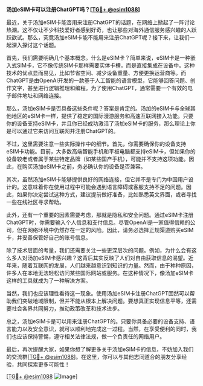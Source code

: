 **汤加eSIM卡可以注册ChatGPT吗？[[TG💪+ @esim1088](https://t.me/s/esim1088)]**

最近，关于汤加eSIM卡能否用来注册ChatGPT的话题，在网络上掀起了一阵讨论热潮。这不仅让不少科技爱好者感到好奇，也让那些对海外通信服务感兴趣的人跃跃欲试。那么，究竟汤加eSIM卡能不能用来注册ChatGPT呢？接下来，让我们一起深入探讨这个话题。

首先，我们需要明确几个基本概念。什么是eSIM卡？简单来说，eSIM卡是一种嵌入式SIM卡，它不像传统SIM卡那样需要实体卡槽，而是直接集成在设备中。这种技术的优点显而易见，比如节省空间、减少设备重量、方便更换运营商等。而ChatGPT是由OpenAI开发的一款基于人工智能的语言模型，它能够回答问题、创作文字，甚至进行逻辑推理和编程。为了使用ChatGPT，通常需要一个有效的电子邮件地址和网络连接。

那么，汤加eSIM卡是否具备这些条件呢？答案是肯定的。汤加的eSIM卡与全球其他地区的eSIM卡一样，提供了稳定的国际漫游服务和高速互联网接入功能。只要你的设备支持eSIM卡，并且你已经成功激活了汤加eSIM卡的服务，那么理论上你是可以通过它来访问互联网并注册ChatGPT的。

不过，这里需要注意一些实际操作中的细节。首先，你需要确保你的设备支持eSIM卡功能。目前，大多数高端智能手机和平板电脑都支持eSIM卡，但如果你的设备较老或者属于某些特定品牌（如某些国产手机），可能并不支持这项功能。因此，在购买汤加eSIM卡之前，务必确认你的设备是否兼容。

其次，虽然汤加eSIM卡能够提供良好的网络连接，但它并不是专门为中国用户设计的。这意味着你在使用过程中可能会遇到语言障碍或客服支持不足的问题。因此，如果你决定尝试这种方式，建议提前做好准备，比如熟悉英文界面，或者寻找一些在线社区寻求帮助。

此外，还有一个重要的因素需要考虑，那就是隐私和安全问题。通过eSIM卡注册ChatGPT时，你需要输入个人信息和支付信息。尽管OpenAI是一家值得信赖的公司，但在网络环境中仍然存在一定的风险。因此，请务必选择正规渠道购买eSIM卡，并妥善保管好自己的账号信息。

除了技术层面的考量，我们还需要关注一些更深层次的问题。例如，为什么会有这么多人对汤加eSIM卡感兴趣？这背后其实反映了人们对自由获取信息的渴望。近年来，随着互联网的发展，人们越来越意识到知识的力量。然而，由于种种原因，许多人在本地无法轻松访问某些国际网站或服务。在这种情况下，像汤加eSIM卡这样的工具就成为了一种解决方案。

当然，我们也应该理性看待这一现象。使用汤加eSIM卡注册ChatGPT固然可以帮助我们突破地域限制，但并不能从根本上解决问题。要想真正实现信息平等，还需要社会各界共同努力，推动政策改革和技术进步。

总之，汤加eSIM卡是可以用来注册ChatGPT的。只要你具备必要的设备支持、语言能力以及安全意识，就可以顺利地完成这一过程。当然，在享受便利的同时，我们也应该保持警惕，遵守相关法律法规，做一个负责任的网络用户。

最后，再次提醒大家，如果你想了解更多关于汤加eSIM卡的信息，不妨加入我们的交流群[[TG💪+ @esim1088](https://t.me/s/esim1088)]。在这里，你可以与其他志同道合的朋友分享经验，共同探索更多可能性！

[[TG💪+ @esim1088](https://t.me/s/esim1088) ![Image](https://i.postimg.cc/4NQfJmqS/Snipaste-2025-05-13-00-14-12.png)]